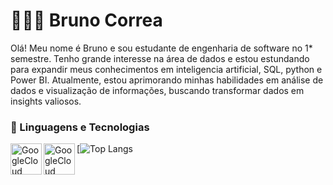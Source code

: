 # 👩🏻‍💻 Bruno Correa

Olá! Meu nome é Bruno e sou estudante de engenharia de software no 1* semestre. Tenho grande interesse na área de dados e estou estundando para expandir meus conhecimentos em inteligencia artificial, SQL, python e Power BI. Atualmente, estou aprimorando minhas habilidades em análise de dados e visualização de informações, buscando transformar dados em insights valiosos.

### 🤖 Linguagens e Tecnologias

<img 
   align="left" 
   alt="GoogleCloud"
   title="GoogleCloud" 
   width="50px" 
   src="https://cdn.jsdelivr.net/gh/devicons/devicon@latest/icons/googlecloud/googlecloud-original-wordmark.svg" 
          />
<img 
   align="left" 
   alt="GoogleCloud"
   title="GoogleCloud" 
   width="50px"      
   src="https://cdn.jsdelivr.net/gh/devicons/devicon@latest/icons/googlecloud/googlecloud-original.svg" 
   />
          
          
[![Top Langs](https://github-readme-stats.vercel.app/api/top-langs/?username=Brun1oo&theme=tokyonight&layout=compact)
